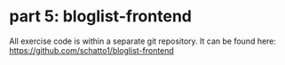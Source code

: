 # part 5: bloglist-frontend

All exercise code is within a separate git repository. It can be found here: https://github.com/schatto1/bloglist-frontend

